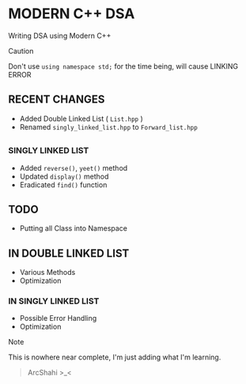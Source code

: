 # MODERN C++ DSA 

Writing DSA using Modern C++
>[!CAUTION]
Don't use `using namespace std;` for the time being, will cause LINKING ERROR

## RECENT CHANGES
- Added Double Linked List ( `List.hpp` )
- Renamed `singly_linked_list.hpp` to `Forward_list.hpp` 

## 
### SINGLY LINKED LIST
- Added `reverse()`, `yeet()` method
- Updated `display()` method
- Eradicated `find()` function 


## TODO

- Putting all Class into Namespace

## IN DOUBLE LINKED LIST
- Various Methods
- Optimization

### IN SINGLY LINKED LIST
- Possible Error Handling
- Optimization 



>[!note]
This is nowhere near complete, I'm just adding what I'm learning.


 > ArcShahi >_<



